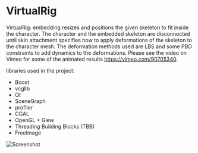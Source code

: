 VirtualRig
===================================

VirtualRig: embedding resizes and positions the given skeleton to fit inside the character. The character and the embedded skeleton are disconnected until skin attachment specifies how to apply deformations of the skeleton to the character mesh. The deformation methods used are LBS and some PBD constraints to add dynamics to the deformations. Please see the video on Vimeo for some of the animated results https://vimeo.com/90705340.

libraries used in the project:
- Boost
- vcglib
- Qt
- SceneGraph 
- profiler
- CGAL
- OpenGL + Glew
- Threading Building Blocks (TBB)
- FreeImage 

![Screenshot](https://github.com/NadineAB/VirtualRig/blob/master/Screen%20Shot.png)

